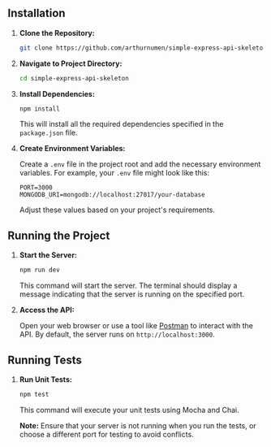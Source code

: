 ## Installation

1. **Clone the Repository:**

   ```bash
   git clone https://github.com/arthurnumen/simple-express-api-skeleton.git
   ```

2. **Navigate to Project Directory:**

   ```bash
   cd simple-express-api-skeleton
   ```

3. **Install Dependencies:**

   ```bash
   npm install
   ```

   This will install all the required dependencies specified in the `package.json` file.

4. **Create Environment Variables:**

   Create a `.env` file in the project root and add the necessary environment variables. For example, your `.env` file might look like this:

   ```env
   PORT=3000
   MONGODB_URI=mongodb://localhost:27017/your-database
   ```

   Adjust these values based on your project's requirements.

## Running the Project

1. **Start the Server:**

   ```bash
   npm run dev
   ```

   This command will start the server. The terminal should display a message indicating that the server is running on the specified port.

2. **Access the API:**

   Open your web browser or use a tool like [Postman](https://www.postman.com/) to interact with the API. By default, the server runs on `http://localhost:3000`.

## Running Tests

1. **Run Unit Tests:**

   ```bash
   npm test
   ```

   This command will execute your unit tests using Mocha and Chai.

   **Note:** Ensure that your server is not running when you run the tests, or choose a different port for testing to avoid conflicts.
